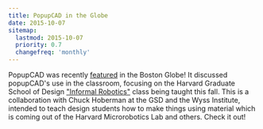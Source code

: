 ```yaml
---
title: PopupCAD in the Globe
date: 2015-10-07
sitemap:
  lastmod: 2015-10-07
  priority: 0.7
  changefreq: 'monthly'
---
```

PopupCAD was recently [featured](http://www.betaboston.com/news/2015/09/29/flat-packed-foldable-3-d-printed-robots-could-teach-kids-to-code/) in the Boston Globe!  It discussed popupCAD's use in the classroom, focusing on the Harvard Graduate School of Design ["Informal Robotics"](http://www.gsd.harvard.edu/#/media/sci-06478-informal-robotics-new-paradigms-for-design.html) class being taught this fall.  This is a collaboration with Chuck Hoberman  at the GSD and the Wyss Institute, intended to teach design students how to make things using material which is coming out of the Harvard Microrobotics Lab and others.  Check it out!

